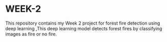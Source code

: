 # WEEK-2
This repository contains my Week 2 project for forest fire detection using deep learning ,This deep learning model detects forest fires by classifying images as fire or no fire.
